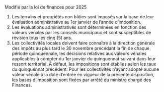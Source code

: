Modifié par la loi de finances pour 2025
1) Les terrains et propriétés non bâties sont imposés sur la base de leur évaluation administrative au 1er janvier de l’année d’imposition.
2) Les évaluations administratives sont déterminées en fonction des valeurs vénales
par les conseils municipaux et sont susceptibles de révision tous les cinq (5) ans.
3) Les collectivités locales doivent faire connaître à la direction générale des impôts
au plus tard le 30 novembre précédant la fin de chaque période quinquennale, les décisions relatives aux valeurs vénales applicables à compter du 1er janvier du quinquennat suivant dans leur ressort territorial. À défaut, les impositions sont établies selon les taux du quinquennat précédent.
Pour les collectivités n’ayant adopté aucune valeur vénale à la date d’entrée en vigueur de la présente disposition, les bases d’imposition sont fixées par arrêté du ministre chargé des Finances.